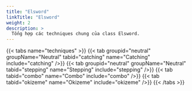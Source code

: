 ```yaml
---
title: "Elsword"
linkTitle: "Elsword"
weight: 2
description: >
  Tổng hợp các techniques chung của class Elsword.
---
```

{{< tabs name="techniques" >}}
  {{< tab groupid="neutral" groupName="Neutral" tabid="catching" name="Catching" include="catching" />}}
  {{< tab groupid="neutral" groupName="Neutral" tabid="stepping" name="Stepping" include="stepping" />}}
  {{< tab tabid="combo" name="Combo" include="combo" />}}
  {{< tab tabid="okizeme" name="Okizeme" include="okizeme" />}}
{{< /tabs >}}